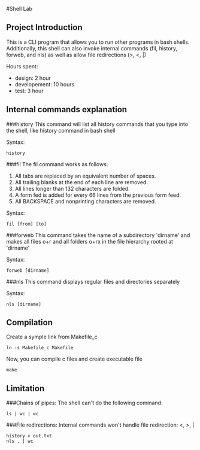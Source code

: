 #Shell Lab

Project Introduction
-------------------
This is a CLI program that allows you to run other programs in bash shells. Additionally,
this shell can also invoke internal commands (fil, history, forweb, and nls) as well as
allow file redirections (>, <, |)

Hours spent: 
* design: 2 hour
* developement: 10 hours
* test: 3 hour

Internal commands explanation
-----------------------------

###history
This command will list all history commands that you type into the shell, like history command
in bash shell

Syntax:
```
history
```

###fil
The fil command works as follows:

1. All tabs are replaced by an equivalent number of spaces.
1. All trailing blanks at the end of each line are removed.
1. All lines longer than 132 characters are folded.
1. A form fed is added for every 66 lines from the previous form feed.
1. All BACKSPACE and nonprinting characters are removed.

Syntax:
```
fil [from] [to]
```

###forweb
This command takes the name of a subdirectory 'dirname' and makes all files o+r and all folders 
o+rx in the file hierarchy rooted at 'dirname'

Syntax:
```
forweb [dirname]
```

###nls
This command displays regular files and directories separately

Syntax:
```
nls [dirname]
```

Compilation
-----------
Create a symple link from Makefile_c
```
ln -s Makefile_c Makefile
```
Now, you can compile c files and create executable file
```
make
```

Limitation
----------
###Chains of pipes: 
The shell can't do the following command:
```
ls | wc | wc
```

###File redirections: 
Internal commands won't handle file redirection: <, >, |
~~~
history > out.txt
nls . | wc
~~~